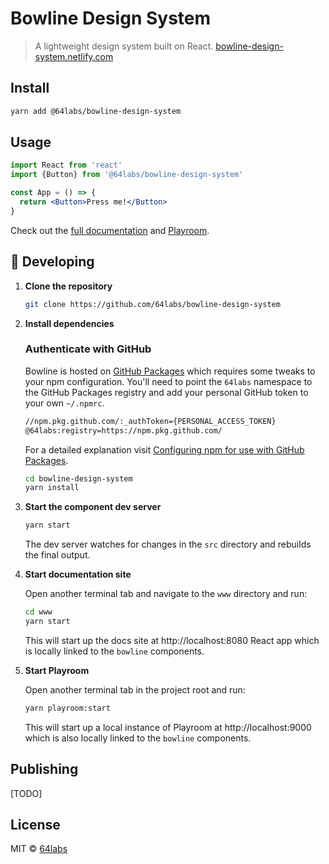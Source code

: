 # Bowline Design System

> A lightweight design system built on React. [bowline-design-system.netlify.com](https://bowline-design-system.netlify.com)

## Install

```bash
yarn add @64labs/bowline-design-system
```

## Usage

```jsx
import React from 'react'
import {Button} from '@64labs/bowline-design-system'

const App = () => {
  return <Button>Press me!</Button>
}
```

Check out the [full documentation](https://bowline-design-system.netlify.com) and [Playroom](https://bowline-playroom.netlify.com).

## 🚀 Developing

1.  **Clone the repository**

    ```bash
    git clone https://github.com/64labs/bowline-design-system
    ```

2.  **Install dependencies**

    ### Authenticate with GitHub

    Bowline is hosted on [GitHub Packages](https://help.github.com/en/packages) which requires some tweaks to your npm configuration. You'll need to point the `64labs` namespace to the GitHub Packages registry and add your personal GitHub token to your own `~/.npmrc`.

    ```sh
    //npm.pkg.github.com/:_authToken={PERSONAL_ACCESS_TOKEN}
    @64labs:registry=https://npm.pkg.github.com/
    ```

    For a detailed explanation visit [Configuring npm for use with GitHub Packages](https://help.github.com/en/packages/using-github-packages-with-your-projects-ecosystem/configuring-npm-for-use-with-github-packages).

    ```bash
    cd bowline-design-system
    yarn install
    ```

3.  **Start the component dev server**

    ```bash
    yarn start
    ```

    The dev server watches for changes in the `src` directory and rebuilds the final output.

4.  **Start documentation site**

    Open another terminal tab and navigate to the `www` directory and run:

    ```bash
    cd www
    yarn start
    ```

    This will start up the docs site at http://localhost:8080 React app which is locally linked to the `bowline` components.

5.  **Start Playroom**

    Open another terminal tab in the project root and run:

    ```bash
    yarn playroom:start
    ```

    This will start up a local instance of Playroom at http://localhost:9000 which is also locally linked to the `bowline` components.

## Publishing

[TODO]

## License

MIT © [64labs](https://github.com/64labs)
